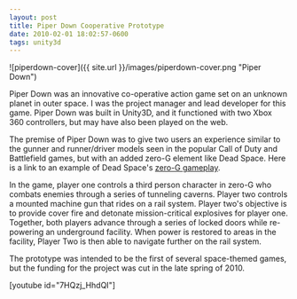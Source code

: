 ```yaml
---
layout: post
title: Piper Down Cooperative Prototype
date: 2010-02-01 18:02:57-0600
tags: unity3d
---
```


![piperdown-cover]({{ site.url }}/images/piperdown-cover.png "Piper Down")

Piper Down was an innovative co-operative action game set on an unknown planet in outer space. I was the project manager and lead developer for this game. Piper Down was built in Unity3D, and it functioned with two Xbox 360 controllers, but may have also been played on the web.

The premise of Piper Down was to give two users an experience similar to the gunner and runner/driver models seen in the popular Call of Duty and Battlefield games, but with an added zero-G element like Dead Space. Here is a link to an example of Dead Space's [zero-G gameplay](https://www.youtube.com/watch?v=pdk9PsOqbdQ).

In the game, player one controls a third person character in zero-G who combats enemies through a series of tunneling caverns. Player two controls a mounted machine gun that rides on a rail system. Player two's objective is to provide cover fire and detonate mission-critical explosives for player one. Together, both players advance through a series of locked doors while re-powering an underground facility. When power is restored to areas in the facility, Player Two is then able to navigate further on the rail system.

The prototype was intended to be the first of several space-themed games, but the funding for the project was cut in the late spring of 2010.

[youtube id="7HQzj_HhdQI"]